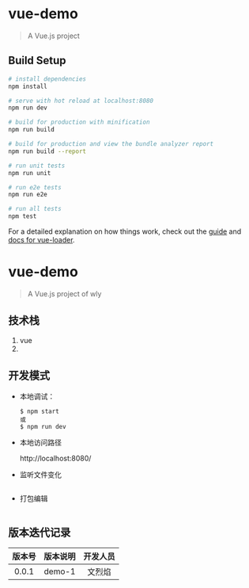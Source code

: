 # vue-demo

> A Vue.js project

## Build Setup

``` bash
# install dependencies
npm install

# serve with hot reload at localhost:8080
npm run dev

# build for production with minification
npm run build

# build for production and view the bundle analyzer report
npm run build --report

# run unit tests
npm run unit

# run e2e tests
npm run e2e

# run all tests
npm test
```

For a detailed explanation on how things work, check out the [guide](http://vuejs-templates.github.io/webpack/) and [docs for vue-loader](http://vuejs.github.io/vue-loader).
# vue-demo

> A Vue.js project of wly

## 技术栈
1. vue  
2. 

## 开发模式
* 本地调试： 
  
  ```
  $ npm start
  或
  $ npm run dev
  ```
  
* 本地访问路径
    
    http://localhost:8080/

* 监听文件变化

  ```
  ```

* 打包编辑

  ```
  ```

## 版本迭代记录
| 版本号 | 版本说明 | 开发人员 |
|:--:|:--:|:--:|
| 0.0.1 | demo-1 | 文烈焰 |
